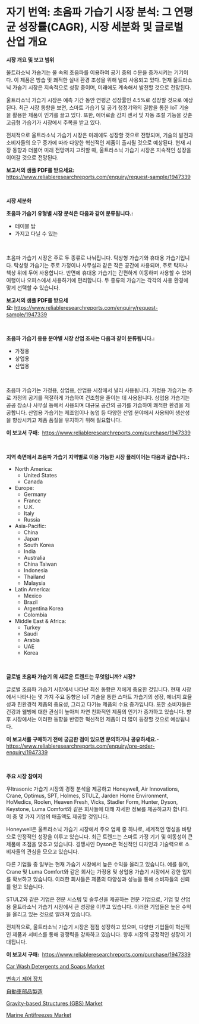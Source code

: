 <p><h1>자기 번역: 초음파 가습기 시장 분석: 그 연평균 성장률(CAGR), 시장 세분화 및 글로벌 산업 개요</h1></p><p><strong>시장 개요 및 보고 범위</strong></p>
<p><p>울트라소닉 가습기는 물 속의 초음파를 이용하여 공기 중의 수분을 증가시키는 기기이다. 이 제품은 방습 및 쾌적한 실내 환경 조성을 위해 널리 사용되고 있다. 현재 울트라소닉 가습기 시장은 지속적으로 성장 중이며, 미래에도 계속해서 발전할 것으로 전망된다. </p><p>울트라소닉 가습기 시장은 예측 기간 동안 연평균 성장률인 4.5%로 성장할 것으로 예상된다. 최근 시장 동향을 보면, 스마트 가습기 및 공기 청정기와의 결합을 통한 IoT 기술을 활용한 제품이 인기를 끌고 있다. 또한, 에어로솔 감지 센서 및 자동 조절 기능을 갖춘 고급형 가습기가 시장에서 주목을 받고 있다. </p><p>전체적으로 울트라소닉 가습기 시장은 미래에도 성장할 것으로 전망되며, 기술의 발전과 소비자들의 요구 증가에 따라 다양한 혁신적인 제품이 출시될 것으로 예상된다. 현재 시장 동향과 더불어 미래 전망까지 고려할 때, 울트라소닉 가습기 시장은 지속적인 성장을 이어갈 것으로 전망된다.</p></p>
<p><strong>보고서의 샘플 PDF를 받으세요:</strong> <a href="https://www.reliableresearchreports.com/enquiry/request-sample/1947339">https://www.reliableresearchreports.com/enquiry/request-sample/1947339</a></p>
<p>&nbsp;</p>
<p><strong>시장 세분화</strong></p>
<p><strong>초음파 가습기 유형별 시장 분석은 다음과 같이 분류됩니다.:</strong></p>
<p><ul><li>테이블 탑</li><li>가지고 다닐 수 있는</li></ul></p>
<p>&nbsp;</p>
<p><p>초음파 가습기 시장은 주로 두 종류로 나눠집니다. 탁상형 가습기와 휴대용 가습기입니다. 탁상형 가습기는 주로 가정이나 사무실과 같은 작은 공간에 사용되며, 주로 탁자나 책상 위에 두어 사용합니다. 반면에 휴대용 가습기는 간편하게 이동하며 사용할 수 있어 여행이나 오피스에서 사용하기에 편리합니다. 두 종류의 가습기는 각각의 사용 환경에 맞게 선택할 수 있습니다.</p></p>
<p><strong>보고서의 샘플 PDF를 받으세요:</strong>&nbsp;<a href="https://www.reliableresearchreports.com/enquiry/request-sample/1947339">https://www.reliableresearchreports.com/enquiry/request-sample/1947339</a></p>
<p>&nbsp;</p>
<p><strong> 초음파 가습기 응용 분야별 시장 산업 조사는 다음과 같이 분류됩니다.:</strong></p>
<p><ul><li>가정용</li><li>상업용</li><li>산업용</li></ul></p>
<p>&nbsp;</p>
<p><p>초음파 가습기는 가정용, 상업용, 산업용 시장에서 널리 사용됩니다. 가정용 가습기는 주로 가정의 공기를 적절하게 가습하여 건조함을 줄이는 데 사용됩니다. 상업용 가습기는 공공 장소나 사무실 등에서 사용되며 대규모 공간의 공기를 가습하여 쾌적한 환경을 제공합니다. 산업용 가습기는 제조업이나 농업 등 다양한 산업 분야에서 사용되어 생산성을 향상시키고 제품 품질을 유지하기 위해 필요합니다.</p></p>
<p><strong>이 보고서 구매:</strong>&nbsp; <a href="https://www.reliableresearchreports.com/purchase/1947339">https://www.reliableresearchreports.com/purchase/1947339</a></p>
<p>&nbsp;</p>
<p><strong>지역 측면에서 초음파 가습기 지역별로 이용 가능한 시장 플레이어는 다음과 같습니다.:</strong></p>
<p><ul>
    <li>
        North America:
        <ul>
            <li>United States</li>
            <li>Canada</li>
        </ul>
    </li>
    <li>
        Europe:
        <ul>
            <li>Germany</li>
            <li>France</li>
            <li>U.K.</li>
            <li>Italy</li>
            <li>Russia</li>
        </ul>
    </li>
    <li>
        Asia-Pacific:
        <ul>
            <li>China</li>
            <li>Japan</li>
            <li>South Korea</li>
            <li>India</li>
            <li>Australia</li>
            <li>China Taiwan</li>
            <li>Indonesia</li>
            <li>Thailand</li>
            <li>Malaysia</li>
        </ul>
    </li>
    <li>
        Latin America:
        <ul>
            <li>Mexico</li>
            <li>Brazil</li>
            <li>Argentina Korea</li>
            <li>Colombia</li>
        </ul>
    </li>
    <li>
        Middle East & Africa:
        <ul>
            <li>Turkey</li>
            <li>Saudi</li>
            <li>Arabia</li>
            <li>UAE</li>
            <li>Korea</li>
        </ul>
    </li>
    </ul></p>
<p>&nbsp;</p>
<p><strong>글로벌 초음파 가습기 의 새로운 트렌드는 무엇입니까? 시장?</strong></p>
<p><p>글로벌 초음파 가습기 시장에서 나타난 최신 동향은 저에게 중요한 것입니다. 현재 시장에서 나타나는 몇 가지 주요 동향은 IoT 기술을 통한 스마트 가습기의 성장, 에너지 효율성과 친환경적 제품의 중요성, 그리고 다기능 제품의 수요 증가입니다. 또한 소비자들은 건강과 웰빙에 대한 관심이 높아져 자연 친화적인 제품의 인기가 증가하고 있습니다. 향후 시장에서는 이러한 동향을 반영한 혁신적인 제품이 더 많이 등장할 것으로 예상됩니다.</p></p>
<p><strong>이 보고서를 구매하기 전에 궁금한 점이 있으면 문의하거나 공유하세요.</strong>- <a href="https://www.reliableresearchreports.com/enquiry/pre-order-enquiry/1947339">https://www.reliableresearchreports.com/enquiry/pre-order-enquiry/1947339</a></p>
<p>&nbsp;</p>
<p><strong>주요 시장 참여자</strong></p>
<p><p>우ltrasonic 가습기 시장의 경쟁 분석을 제공하고 Honeywell, Air Innovations, Crane, Optimus, SPT, Holmes, STULZ, Jarden Home Environment, HoMedics, Roolen, Heaven Fresh, Vicks, Stadler Form, Hunter, Dyson, Keystone, Luma Comfort와 같은 회사들에 대해 자세한 정보를 제공하고자 합니다. 이 중 몇 가지 기업의 매출액도 제공할 것입니다.</p><p>Honeywell은 울트라소닉 가습기 시장에서 주요 업체 중 하나로, 세계적인 명성을 바탕으로 안정적인 성장을 이루고 있습니다. 최근 트렌드는 스마트 가정 기기 및 이동성이 큰 제품에 초점을 맞추고 있습니다. 경쟁사인 Dyson은 혁신적인 디자인과 기술력으로 소비자들의 관심을 모으고 있습니다.</p><p>다른 기업들 중 일부는 현재 가습기 시장에서 높은 수익을 올리고 있습니다. 예를 들어, Crane 및 Luma Comfort와 같은 회사는 가정용 및 상업용 가습기 시장에서 강한 입지를 확보하고 있습니다. 이러한 회사들은 제품의 다양성과 성능을 통해 소비자들의 신뢰를 얻고 있습니다.</p><p>STULZ와 같은 기업은 전문 시스템 및 솔루션을 제공하는 전문 기업으로, 기업 및 산업용 울트라소닉 가습기 시장에서 큰 성장을 이루고 있습니다. 이러한 기업들은 높은 수익을 올리고 있는 것으로 알려져 있습니다.</p><p>전체적으로, 울트라소닉 가습기 시장은 점점 성장하고 있으며, 다양한 기업들이 혁신적인 제품과 서비스를 통해 경쟁력을 강화하고 있습니다. 향후 시장의 긍정적인 성장이 기대됩니다.</p></p>
<p><strong>이 보고서 구매:</strong>&nbsp;&nbsp;<a href="https://www.reliableresearchreports.com/purchase/1947339">https://www.reliableresearchreports.com/purchase/1947339</a></p>
<p><p><a href="https://github.com/abdelrhmankishk22/Market-Research-Report-List-3/blob/main/car-wash-detergents-and-soaps-market.md">Car Wash Detergents and Soaps Market</a></p><p><a href="https://github.com/vsckjg50460/Market-Research-Report-List-1/blob/main/5360918191177.md">변속기 제어 장치</a></p><p><a href="https://github.com/wkuactfdzwizk06/Market-Research-Report-List-1/blob/main/9177025191331.md">自動車部品製造</a></p><p><a href="https://artistic-helicopter-ca9.notion.site/Gravity-based-Structures-GBS-Market-Size-Growth-and-Forecast-from-2024-2031-d1b6807fb7b546a4a840522afa93728c">Gravity-based Structures (GBS) Market</a></p><p><a href="https://valiant-lunge-8fe.notion.site/Marine-Antifreezes-Market-with-the-goal-of-estimating-the-market-size-and-future-growth-potential-of-6dbf1dadbed245f5b78c59c1532c1b94">Marine Antifreezes Market</a></p></p>
